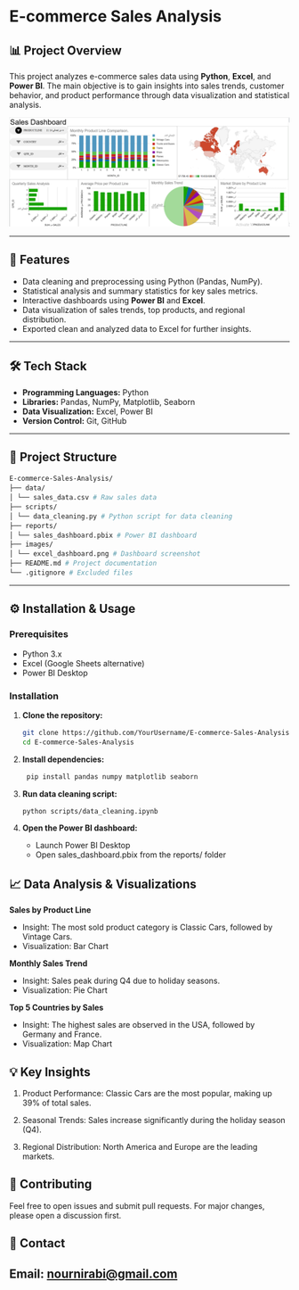 # E-commerce Sales Analysis

## 📊 Project Overview  

This project analyzes e-commerce sales data using **Python**, **Excel**, and **Power BI**. The main objective is to gain insights into sales trends, customer behavior, and product performance through data visualization and statistical analysis.

![Dashboard Overview](images/excel_dashboard.png)


---

## 🚀 Features  
- Data cleaning and preprocessing using Python (Pandas, NumPy).  
- Statistical analysis and summary statistics for key sales metrics.  
- Interactive dashboards using **Power BI** and **Excel**.  
- Data visualization of sales trends, top products, and regional distribution.  
- Exported clean and analyzed data to Excel for further insights.  

---

## 🛠️ Tech Stack  
- **Programming Languages:** Python
- **Libraries:** Pandas, NumPy, Matplotlib, Seaborn  
- **Data Visualization:** Excel, Power BI  
- **Version Control:** Git, GitHub  

---

## 📂 Project Structure  
```bash
E-commerce-Sales-Analysis/
├── data/
│ └── sales_data.csv # Raw sales data
├── scripts/
│ └── data_cleaning.py # Python script for data cleaning
├── reports/
│ └── sales_dashboard.pbix # Power BI dashboard
├── images/
│ └── excel_dashboard.png # Dashboard screenshot
├── README.md # Project documentation
└── .gitignore # Excluded files

```

---

## ⚙️ Installation & Usage  

### Prerequisites  
- Python 3.x  
- Excel (Google Sheets alternative)  
- Power BI Desktop  

### Installation  
1. **Clone the repository:**  
   ```bash
   git clone https://github.com/YourUsername/E-commerce-Sales-Analysis.git
   cd E-commerce-Sales-Analysis
    ```

2. **Install dependencies:**  
 
    ```bash
     pip install pandas numpy matplotlib seaborn

    ```
3. **Run data cleaning script:**  
   ```bash
   python scripts/data_cleaning.ipynb
   ```
4. **Open the Power BI dashboard:**
   - Launch Power BI Desktop
   - Open sales_dashboard.pbix from the reports/ folder

## 📈 Data Analysis & Visualizations
   **Sales by Product Line**
   - Insight: The most sold product category is Classic Cars, followed by Vintage Cars.
   - Visualization: Bar Chart

   **Monthly Sales Trend**
   - Insight: Sales peak during Q4 due to holiday seasons.
   - Visualization: Pie Chart

   **Top 5 Countries by Sales**
   - Insight: The highest sales are observed in the USA, followed by Germany and France.
   - Visualization: Map Chart

## 💡 Key Insights

   1. Product Performance: Classic Cars are the most popular, making up 39% of total sales.

   2. Seasonal Trends: Sales increase significantly during the holiday season (Q4).
   
   3. Regional Distribution: North America and Europe are the leading markets.

## 🤝 Contributing

   Feel free to open issues and submit pull requests. For major changes, please open a discussion first.

## 📧 Contact

   Email: nournirabi@gmail.com
---
